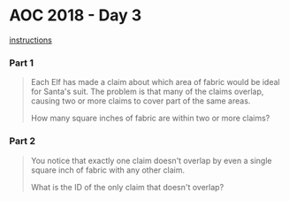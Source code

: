 # AOC 2018 - Day 3

[instructions](https://adventofcode.com/2018/day/3)

### Part 1
> Each Elf has made a claim about which area of fabric would be ideal for Santa's suit. The problem is that many of the claims overlap, causing two or more claims to cover part of the same areas.
>
> How many square inches of fabric are within two or more claims?

### Part 2
> You notice that exactly one claim doesn't overlap by even a single square inch of fabric with any other claim.
>
> What is the ID of the only claim that doesn't overlap?
